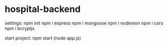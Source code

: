 # hospital-backend

settings:
npm init
npm i express
npm i mongoose
npm i nodemon
npm i cors
npm i bcryptjs

start project:
npm start 
(node app.js)